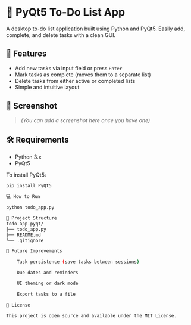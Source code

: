# 📝 PyQt5 To-Do List App

A desktop to-do list application built using Python and PyQt5. Easily add, complete, and delete tasks with a clean GUI.

## 🚀 Features

- Add new tasks via input field or press `Enter`
- Mark tasks as complete (moves them to a separate list)
- Delete tasks from either active or completed lists
- Simple and intuitive layout

## 📸 Screenshot

> *(You can add a screenshot here once you have one)*

## 🛠️ Requirements

- Python 3.x
- PyQt5

To install PyQt5:

```bash
pip install PyQt5

💻 How to Run

python todo_app.py

📁 Project Structure
todo-app-pyqt/
├── todo_app.py
├── README.md
└── .gitignore

🎯 Future Improvements

    Task persistence (save tasks between sessions)

    Due dates and reminders

    UI theming or dark mode

    Export tasks to a file

📄 License

This project is open source and available under the MIT License.
